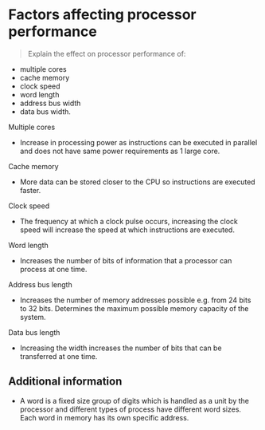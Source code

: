# Factors affecting processor performance
> Explain the effect on processor performance of:
* multiple cores
* cache memory
* clock speed
* word length
* address bus width
* data bus width.

Multiple cores
* Increase in processing power as instructions can be executed in parallel and does not have same power requirements as 1 large core.

Cache memory
* More data can be stored closer to the CPU so instructions are executed faster.

Clock speed
* The frequency at which a clock pulse occurs, increasing the clock speed will increase the speed at which instructions are executed.

Word length
* Increases the number of bits of information that a processor can process at one time.

Address bus length
* Increases the number of memory addresses possible e.g. from 24 bits to 32 bits. Determines the maximum possible memory capacity of the system.

Data bus length
* Increasing the width increases the number of bits that can be transferred at one time.

## Additional information
* A word is a fixed size group of digits which is handled as a unit by the processor and different types of process have different word sizes. Each word in memory has its own specific address.
